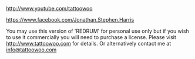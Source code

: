 <http://www.youtube.com/tattoowoo>   
   
 <https://www.facebook.com/Jonathan.Stephen.Harris>   
   
 You may use this version of 'REDRUM' for personal use only but if you wish to use it commercially you will need to purchase a license. Please visit <http://www.tattoowoo.com> for details. Or alternatively contact me at <info@tattoowoo.com>